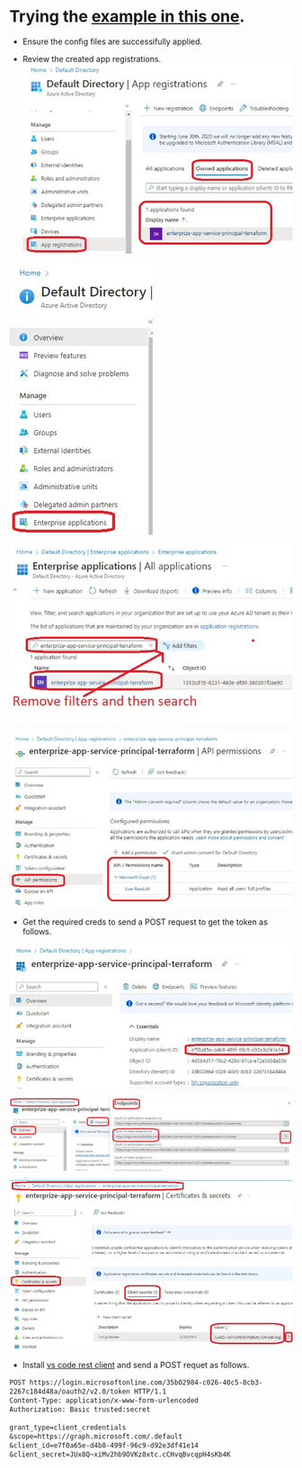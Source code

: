 # Trying the [example in this one](https://registry.terraform.io/providers/hashicorp/azuread/latest/docs/resources/app_role_assignment).

- Ensure the config files are successifully applied.
  
- Review the created app registrations. 
![Review](./images/20AfterTerraformConfigFilesDeployment1.jpg)

![Review](./images/20AfterTerraformConfigFilesDeployment2.jpg)

![Review](./images/20AfterTerraformConfigFilesDeployment3.jpg)

![Review](./images/20AfterTerraformConfigFilesDeployment4.jpg)

- Get the required creds to send a POST request to get the token as follows.

![Get Required Info](./images/20AfterTerraformConfigFilesDeployment10.jpg)

![Get Required Info](./images/20AfterTerraformConfigFilesDeployment12.jpg)

![Get Required Info](./images/20AfterTerraformConfigFilesDeployment20.jpg)

- Install [vs code rest client](https://marketplace.visualstudio.com/items?itemName=humao.rest-client) and send a POST requet as follows.

```
POST https://login.microsoftonline.com/35b02984-c026-40c5-8cb3-2267c184d48a/oauth2/v2.0/token HTTP/1.1
Content-Type: application/x-www-form-urlencoded
Authorization: Basic trusted:secret

grant_type=client_credentials
&scope=https://graph.microsoft.com/.default
&client_id=e7f0a65e-d4b8-499f-96c9-d92e3df41e14
&client_secret=JUx8Q~xiMv2hb9OVKz8xtc.cCHvqBvcqpH4sKb4K
```



